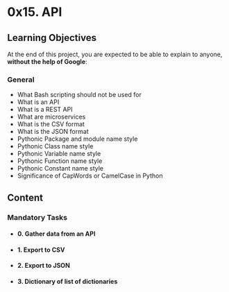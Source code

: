 # 0x15. API
## Learning Objectives

At the end of this project, you are expected to be able to  explain to anyone,  **without the help of Google**:

### General

-   What Bash scripting should not be used for
-   What is an API
-   What is a REST API
-   What are microservices
-   What is the CSV format
-   What is the JSON format
-   Pythonic Package and module name style
-   Pythonic Class name style
-   Pythonic Variable name style
-   Pythonic Function name style
-   Pythonic Constant name style
-   Significance of CapWords or CamelCase in Python

## Content
### Mandatory Tasks
- #### 0. Gather data from an API
- #### 1. Export to CSV
- #### 2. Export to JSON
- #### 3. Dictionary of list of dictionaries
